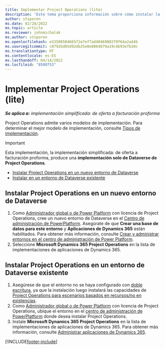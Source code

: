 ```yaml
---
title: Implementar Project Operations (lite)
description: 'Este tema proporciona información sobre cómo instalar la implementación simplificada de Project Operations: de oferta a facturación proforma.'
author: stsporen
ms.date: 02/28/2022
ms.topic: article
ms.reviewer: johnmichalak
ms.author: stsporen
ms.openlocfilehash: e33506504665f2e7ef7ad48469082f9f64a2a44b
ms.sourcegitcommit: c0792bd65d92db25e0e8864879a19c4b93efb10c
ms.translationtype: HT
ms.contentlocale: es-ES
ms.lasthandoff: 04/14/2022
ms.locfileid: "8580753"
---
```

# <a name="deploy-project-operations---lite"></a>Implementar Project Operations (lite)

_**Se aplica a:** implementación simplificada: de oferta a facturación proforma_



Project Operations admite varios modelos de implementación. Para determinar el mejor modelo de implementación, consulte [Tipos de implementación](determine-deployment-type.md).


> [!IMPORTANT]
> Esta implementación, la implementación simplificada: de oferta a facturación proforma, produce una **implementación solo de Dataverse de Project Operations**.

- [Instalar Project Operations en un nuevo entorno de Dataverse](#new)
- [Instalar en un entorno de Dataverse existente](#existing)



## <a name="install-project-operations-to-a-new-dataverse-environment"></a><a name="new"></a>Instalar Project Operations en un nuevo entorno de Dataverse

1. Como [Administrador global o de Power Platform](/power-platform/admin/global-service-administrators-can-administer-without-license) con licencia de Project Operations, cree un nuevo entorno de Dataverse en el [Centro de administración de PowerPlatform](https://admin.powerplatform.com). Asegúrate de que **Crear una base de datos para este entorno** y **Aplicaciones de Dynamics 365** están habilitados. Para obtener más información, consulte [Crear y administrar entornos en el centro de administración de Power Platform](/power-platform/admin/create-environment#create-an-environment-in-the-power-platform-admin-center).
2. Seleccione **Microsoft Dynamics 365 Project Operations** en la lista de implementaciones de aplicaciones de Dynamics 365.


## <a name="install-project-operations-to-an-existing-dataverse-environment"></a><a name="existing"></a>Instalar Project Operations en un entorno de Dataverse existente
1. Asegúrese de que el entorno no se haya configurado con [doble escritura](/dynamics365/fin-ops-core/dev-itpro/data-entities/dual-write/dual-write-overview), ya que la instalación luego instalará las capacidades de [Project Operations para escenarios basados en recursos/no en existencias](project-operations-integrated-deployment-overview.md).
2. Como [Administrador global o de Power Platform](/power-platform/admin/global-service-administrators-can-administer-without-license) con licencia de Project Operations, ubique el entorno en el [centro de administración de PowerPlatform](https://admin.powerplatform.com) donde desea instalar Project Operations.
3. Instale **Microsoft Dynamics 365 Project Operations** en la lista de implementaciones de aplicaciones de Dynamics 365. Para obtener más información, consulte [Administrar aplicaciones de Dynamics 365](/power-platform/admin/manage-apps).




[!INCLUDE[footer-include](../includes/footer-banner.md)]
